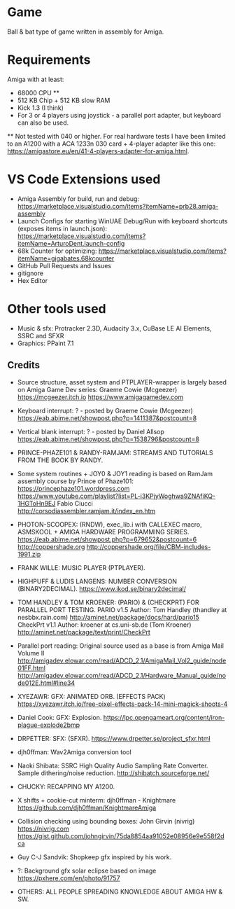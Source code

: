 # Game
Ball & bat type of game written in assembly for Amiga.

# Requirements
Amiga with at least:
* 68000 CPU **
* 512 KB Chip + 512 KB slow RAM
* Kick 1.3 (I think)
* For 3 or 4 players using joystick - a parallel port adapter, but keyboard can also be used.

** Not tested with 040 or higher. For real hardware tests I have been limited to an A1200 with a ACA 1233n 030 card + 4-player adapter like this one: https://amigastore.eu/en/41-4-players-adapter-for-amiga.html.

# VS Code Extensions used
* Amiga Assembly for build, run and debug: https://marketplace.visualstudio.com/items?itemName=prb28.amiga-assembly
* Launch Configs for starting WinUAE Debug/Run with keyboard shortcuts (exposes items in launch.json): https://marketplace.visualstudio.com/items?itemName=ArturoDent.launch-config
* 68k Counter for optimizing: https://marketplace.visualstudio.com/items?itemName=gigabates.68kcounter
* GitHub Pull Requests and Issues
* gitignore
* Hex Editor

# Other tools used
* Music & sfx: Protracker 2.3D, Audacity 3.x, CuBase LE AI Elements, SSRC and SFXR
* Graphics: PPaint 7.1

## Credits

* Source structure, asset system and PTPLAYER-wrapper is largely based on Amiga Game Dev series: 
        Graeme Cowie (Mcgeezer)
	https://mcgeezer.itch.io
	https://www.amigagamedev.com
* Keyboard interrupt: 
	? - posted by Graeme Cowie (Mcgeezer)
	https://eab.abime.net/showpost.php?p=1411387&postcount=8
* Vertical blank interrupt: 
	? - posted by Daniel Allsop
	https://eab.abime.net/showpost.php?p=1538796&postcount=8
* PRINCE-PHAZE101 & RANDY-RAMJAM: 
        STREAMS AND TUTORIALS FROM THE BOOK BY RANDY.
* Some system routines + JOY0 & JOY1 reading is based on RamJam assembly course by Prince of Phaze101: 
	https://princephaze101.wordpress.com
	https://www.youtube.com/playlist?list=PL-i3KPjyWoghwa9ZNAfiKQ-1HGToHn9EJ
        Fabio Ciucci
	http://corsodiassembler.ramjam.it/index_en.htm
* PHOTON-SCOOPEX: 
        (RNDW), exec_lib.i with CALLEXEC macro, ASMSKOOL + AMIGA HARDWARE PROGRAMMING SERIES.
        https://eab.abime.net/showpost.php?p=679652&postcount=6
        http://coppershade.org
        http://coppershade.org/file/CBM-includes-1991.zip
* FRANK WILLE: 
        MUSIC PLAYER (PTPLAYER).
* HIGHPUFF & LUDIS LANGENS: 
        NUMBER CONVERSION (BINARY2DECIMAL).
        https://www.ikod.se/binary2decimal/
* TOM HANDLEY & TOM KROENER: 
        (PARIO) & (CHECKPRT) FOR PARALLEL PORT TESTING.
        PARIO v1.5
        Author:	Tom Handley (thandley at nesbbx.rain.com)
        http://aminet.net/package/docs/hard/pario15
        CheckPrt v1.1
        Author:	kroener at cs.uni-sb.de (Tom Kroener)
        http://aminet.net/package/text/print/CheckPrt
* Parallel port reading: 
        Original source used as a base is from Amiga Mail Volume II
        http://amigadev.elowar.com/read/ADCD_2.1/AmigaMail_Vol2_guide/node01FF.html
        http://amigadev.elowar.com/read/ADCD_2.1/Hardware_Manual_guide/node012E.html#line34
* XYEZAWR: 
        GFX: ANIMATED ORB. (EFFECTS PACK)
        https://xyezawr.itch.io/free-pixel-effects-pack-14-mini-magick-shoots-4
* Daniel Cook:
        GFX: Explosion.
        https://lpc.opengameart.org/content/iron-plague-explode2bmp
* DRPETTER:
        SFX: (SFXR).
        https://www.drpetter.se/project_sfxr.html
* djh0ffman:
        Wav2Amiga conversion tool
* Naoki Shibata:
        SSRC High Quality Audio Sampling Rate Converter. Sample dithering/noise reduction.
        http://shibatch.sourceforge.net/
* CHUCKY: 
        RECAPPING MY A1200.
* X shifts + cookie-cut minterm: 
        djh0ffman - Knightmare
        https://github.com/djh0ffman/KnightmareAmiga
* Collision checking using bounding boxes: 
        John Girvin (nivrig)
        https://nivrig.com
	https://gist.github.com/johngirvin/75da8854aa91052e08956e9e558f2dca
* Guy C-J Sandvik: 
        Shopkeep gfx inspired by his work.
* ?:
        Background gfx solar eclipse based on image
        https://pxhere.com/en/photo/91757

* OTHERS: 
        ALL PEOPLE SPREADING KNOWLEDGE ABOUT AMIGA HW & SW.
